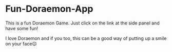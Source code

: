 # Fun-Doraemon-App
This is a fun Doraemon Game. Just click on the link at the side panel and have some fun!

I love Doraemon and if you too, this can be a good way of putting up a smile on your face😉
